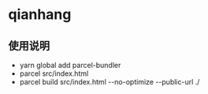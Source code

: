 # qianhang
## 使用说明

* yarn global add parcel-bundler
* parcel src/index.html
* parcel build src/index.html --no-optimize --public-url ./
